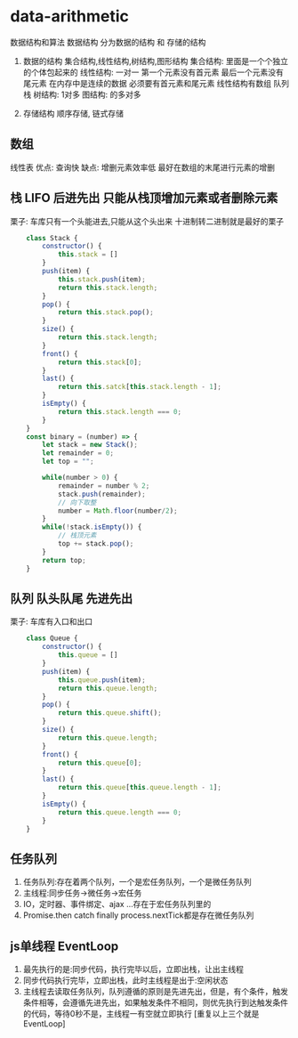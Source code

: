 # data-arithmetic
数据结构和算法
数据结构 分为数据的结构 和 存储的结构 
1. 数据的结构
集合结构,线性结构,树结构,图形结构
集合结构: 里面是一个个独立的个体包起来的
线性结构: 一对一 第一个元素没有首元素 最后一个元素没有尾元素 
在内存中是连续的数据 必须要有首元素和尾元素 
线性结构有数组 队列 栈 
树结构: 1对多
图结构: 的多对多

2. 存储结构
顺序存储, 链式存储 


## 数组 
线性表
优点: 查询快
缺点: 增删元素效率低 最好在数组的末尾进行元素的增删

## 栈 LIFO 后进先出 只能从栈顶增加元素或者删除元素
栗子: 
车库只有一个头能进去,只能从这个头出来
十进制转二进制就是最好的栗子
```javascript
    class Stack {
        constructor() {
            this.stack = []
        }
        push(item) {
            this.stack.push(item);
            return this.stack.length;
        }
        pop() {
            return this.stack.pop();
        }
        size() {
            return this.stack.length;
        }
        front() {
            return this.stack[0];
        }
        last() {
            return this.satck[this.stack.length - 1];
        }
        isEmpty() {
            return this.stack.length === 0;
        }
    }
    const binary = (number) => {
        let stack = new Stack();
        let remainder = 0;
        let top = "";

        while(number > 0) {
            remainder = number % 2;
            stack.push(remainder);
            // 向下取整
            number = Math.floor(number/2);
        }
        while(!stack.isEmpty()) {
            // 栈顶元素
            top += stack.pop();
        }
        return top;
    }

```


## 队列 队头队尾 先进先出
栗子:
车库有入口和出口
```javascript
    class Queue {
        constructor() {
            this.queue = []
        }
        push(item) {
            this.queue.push(item);
            return this.queue.length;
        }
        pop() {
            return this.queue.shift();
        }
        size() {
            return this.queue.length;
        }
        front() {
            return this.queue[0];
        }
        last() {
            return this.queue[this.queue.length - 1];
        }
        isEmpty() {
            return this.queue.length === 0;
        }
    }
```


## 任务队列
1. 任务队列:存在着两个队列，一个是宏任务队列，一个是微任务队列
2. 主线程:同步任务->微任务->宏任务
3. IO，定时器、事件绑定、ajax ...存在于宏任务队列里的
4. Promise.then catch finally process.nextTick都是存在微任务队列



## js单线程 EventLoop
1. 最先执行的是:同步代码，执行完毕以后，立即出栈，让出主线程
2. 同步代码执行完毕，立即出栈，此时主线程是出于:空闲状态
3. 主线程去读取任务队列，队列遵循的原则是先进先出，但是，有个条件，触发条件相等，会遵循先进先出，如果触发条件不相同，则优先执行到达触发条件的代码，等待0秒不是，主线程一有空就立即执行
[重复以上三个就是EventLoop]
